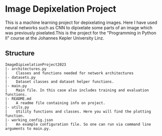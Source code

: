 # Image Depixelation Project

This is a machine learning project for depixelating images. Here I have used neural networks such as CNN to dipixelate some parts of an image which was previously pixelated.This is the project for the "Programming in Python II" course at the Johannes Kepler University Linz.

## Structure
```
ImageDipixelationProject2023
|- architectures.py
|    Classes and functions needed for network architectures
|- datasets.py
|    Dataset classes and dataset helper functions. 
|- main.py
|    Main file. In this case also includes training and evaluation functions.
|- README.md
|    A readme file containing info on project.
|- utils.py
|    Utility functions and classes. Here you will find the plotting function.
|- working_config.json
|    An example configuration file. So one can run via command line arguments to main.py.


```



